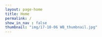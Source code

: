 ```yaml
---
layout: page-home
title: Home
permalink: /
show_in_nav : false
thumbnail: "img/17-10-06 WB_thumbnail.jpg"
---
```

